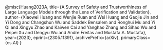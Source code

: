 @misc{Huang2023A,
      title={A Survey of Safety and Trustworthiness of Large Language Models through the Lens of Verification and Validation}, 
      author={Xiaowei Huang and Wenjie Ruan and Wei Huang and Gaojie Jin and Yi Dong and Changshun Wu and Saddek Bensalem and Ronghui Mu and Yi Qi and Xingyu Zhao and Kaiwen Cai and Yanghao Zhang and Sihao Wu and Peipei Xu and Dengyu Wu and Andre Freitas and Mustafa A. Mustafa},
      year={2023},
      eprint={2305.11391},
      archivePrefix={arXiv},
      primaryClass={cs.AI}
}